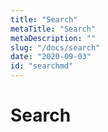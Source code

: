 ```yaml
---
title: "Search"
metaTitle: "Search"
metaDescription: ""
slug: "/docs/search"
date: "2020-09-03"
id: "searchmd"
---
```


# Search
